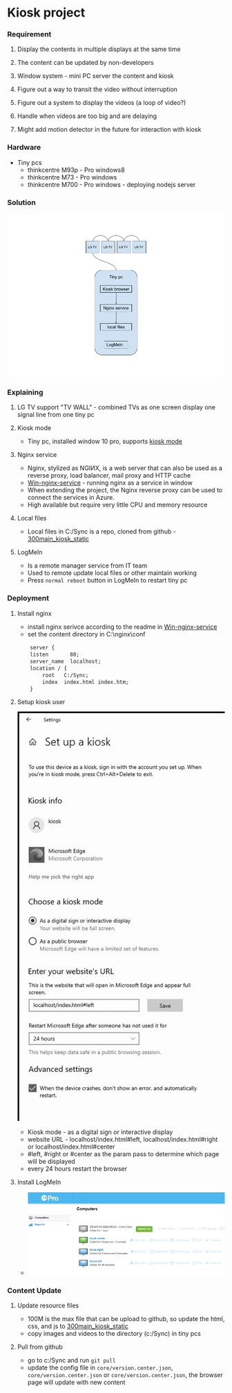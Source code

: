 # Kiosk project



### Requirement

1. Display the contents in multiple displays at the same time

2. The content can be updated by non-developers

3. Window system - mini PC server the content and kiosk

4. Figure out a way to transit the video without interruption

5. Figure out a system to display the videos (a loop of video?)

6. Handle when videos are too big and are delaying

7. Might add motion detector in the future for interaction with kiosk



### Hardware

- Tiny pcs
    * thinkcentre M93p - Pro windows8
    * thinkcentre M73 - Pro windows
    * thinkcentre M700 - Pro windows  - deploying nodejs server


### Solution

![kiosk](./images/kiosk_v0.0.1.png)


### Explaining

1. LG TV support "TV WALL" - combined TVs as one screen display one signal line from one tiny pc

2. Kiosk mode
    - Tiny pc, installed window 10 pro, supports [kiosk mode](https://docs.microsoft.com/en-us/windows/configuration/setup-digital-signage)

3. Nginx service
    - Nginx, stylized as NGIИX, is a web server that can also be used as a reverse proxy, load balancer, mail proxy and HTTP cache
    - [Win-nginx-service](https://github.com/chet-cloud/win-nginx-service) - running nginx as a service in window
    - When extending the project, the Nginx reverse proxy can be used to connect the services in Azure.
    - High available but require very little CPU and memory resource

4. Local files
    - Local files in C:/Sync is a repo, cloned from github - [300main_kiosk_static](https://github.com/chet-cloud/300main_kiosk_static)

5. LogMeIn
    - Is a remote manager service from IT team
    - Used to remote update local files or other maintain working
    - Press `normal reboot` button in LogMeIn to restart tiny pc 


### Deployment

1. Install nginx
    - install nginx serivce according to the readme in [Win-nginx-service](https://github.com/chet-cloud/win-nginx-service)
    - set the content directory in C:\nginx\conf
    ```shell
        server {
        listen       80;
        server_name  localhost;
        location / {
            root   C:/Sync;
            index  index.html index.htm;
        }

    ```

2. Setup kiosk user

    ![kiosk_setup](./images/kiosk_setup.png)
    - Kiosk mode - as a digital sign or interactive display
    - website URL - localhost/index.html#left, localhost/index.html#right or localhost/index.html#center 
    - #left, #right or #center as the param pass to determine which page will be displayed
    - every 24 hours restart the browser

3. Install LogMeIn
    - ![logmein](./images/logmein.png)

### Content Update

1. Update resource files

    - 100M is the max file that can be upload to github, so update the html, css, and js to [300main_kiosk_static](https://github.com/chet-cloud/300main_kiosk_static)
    - copy images and videos to the directory (c:/Sync) in tiny pcs

2. Pull from github

    - go to c:/Sync and run `git pull`
    - update the config file in `core/version.center.json`, `core/version.center.json` or `core/version.center.json`, the browser page will update with new content
